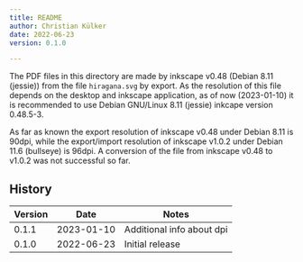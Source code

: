 ```yaml
---
title: README
author: Christian Külker
date: 2022-06-23
version: 0.1.0

---
```


The PDF files in this directory are made by inkscape v0.48 (Debian 8.11
(jessie)) from the file `hiragana.svg` by export. As the resolution of this
file depends on the desktop and inkscape application, as of now (2023-01-10) it
is recommended to use Debian GNU/Linux 8.11 (jessie) inkcape version 0.48.5-3.

As far as known the export resolution of inkscape v0.48 under Debian 8.11 is
90dpi, while the export/import resolution of inkscape v1.0.2 under Debian 11.6
(bullseye) is 96dpi. A conversion of the file from inkscape v0.48 to v1.0.2 was
not successful so far.

## History

| Version | Date       | Notes                                                |
| ------- | ---------- | ---------------------------------------------------- |
| 0.1.1   | 2023-01-10 | Additional info about dpi                            |
| 0.1.0   | 2022-06-23 | Initial release                                      |
